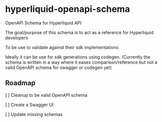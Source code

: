 # hyperliquid-openapi-schema

OpenAPI Schema for Hyperliquid API

The goal/purpose of this schema is to act as a reference for Hyperliquid developers

To be use to validate against their sdk implementations

Ideally it can be use for sdk generations using codegen. (Currently the schema is written in a way where it eases comparison/reference but not a valid OpenAPI schema for swagger or codegen yet)

## Roadmap

[ ] Cleanup to be valid OpenAPI schema

[ ] Create a Swagger UI

[ ] Update missing schemas
